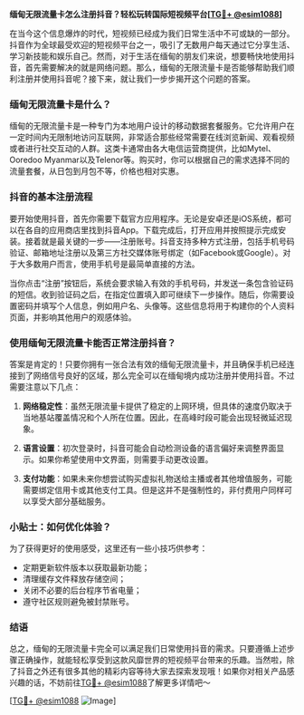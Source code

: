 **缅甸无限流量卡怎么注册抖音？轻松玩转国际短视频平台[[TG💪+ @esim1088](https://t.me/s/esim1088)]**

在当今这个信息爆炸的时代，短视频已经成为我们日常生活中不可或缺的一部分。抖音作为全球最受欢迎的短视频平台之一，吸引了无数用户每天通过它分享生活、学习新技能和娱乐自己。然而，对于生活在缅甸的朋友们来说，想要畅快地使用抖音，首先需要解决的就是网络问题。那么，缅甸的无限流量卡是否能够帮助我们顺利注册并使用抖音呢？接下来，就让我们一步步揭开这个问题的答案。

### 缅甸无限流量卡是什么？

缅甸的无限流量卡是一种专门为本地用户设计的移动数据套餐服务。它允许用户在一定时间内无限制地访问互联网，非常适合那些经常需要在线浏览新闻、观看视频或者进行社交互动的人群。这类卡通常由各大电信运营商提供，比如Mytel、Ooredoo Myanmar以及Telenor等。购买时，你可以根据自己的需求选择不同的流量套餐，从日包到月包不等，价格也相对实惠。

### 抖音的基本注册流程

要开始使用抖音，首先你需要下载官方应用程序。无论是安卓还是iOS系统，都可以在各自的应用商店里找到抖音App。下载完成后，打开应用并按照提示完成安装。接着就是最关键的一步——注册账号。抖音支持多种方式注册，包括手机号码验证、邮箱地址注册以及第三方社交媒体账号绑定（如Facebook或Google）。对于大多数用户而言，使用手机号是最简单直接的方法。

当你点击“注册”按钮后，系统会要求输入有效的手机号码，并发送一条包含验证码的短信。收到验证码之后，在指定位置填入即可继续下一步操作。随后，你需要设置密码并填写个人信息，例如用户名、头像等。这些信息将用于构建你的个人资料页面，并影响其他用户的观感体验。

### 使用缅甸无限流量卡能否正常注册抖音？

答案是肯定的！只要你拥有一张合法有效的缅甸无限流量卡，并且确保手机已经连接到了网络信号良好的区域，那么完全可以在缅甸境内成功注册并使用抖音。不过需要注意以下几点：

1. **网络稳定性**：虽然无限流量卡提供了稳定的上网环境，但具体的速度仍取决于当地基站覆盖情况和个人所在位置。因此，在高峰时段可能会出现轻微延迟现象。
   
2. **语言设置**：初次登录时，抖音可能会自动检测设备的语言偏好来调整界面显示。如果你希望使用中文界面，则需要手动更改设置。
   
3. **支付功能**：如果未来你想尝试购买虚拟礼物送给主播或者其他增值服务，可能需要绑定信用卡或其他支付工具。但是这并不是强制性的，非付费用户同样可以享受大部分基础服务。

### 小贴士：如何优化体验？

为了获得更好的使用感受，这里还有一些小技巧供参考：

- 定期更新软件版本以获取最新功能；
- 清理缓存文件释放存储空间；
- 关闭不必要的后台程序节省电量；
- 遵守社区规则避免被封禁账号。

### 结语

总之，缅甸的无限流量卡完全可以满足我们日常使用抖音的需求。只要遵循上述步骤正确操作，就能轻松享受到这款风靡世界的短视频平台带来的乐趣。当然啦，除了抖音之外还有很多其他的精彩内容等待大家去探索发现哦！如果你对相关产品感兴趣的话，不妨前往[TG💪+ @esim1088](https://t.me/s/esim1088)了解更多详情吧～

[[TG💪+ @esim1088](https://t.me/s/esim1088) ![Image](https://i.postimg.cc/4NQfJmqS/Snipaste-2025-05-13-00-14-12.png)]